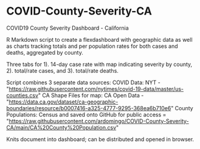 # COVID-County-Severity-CA
COVID19 County Severity Dashboard - California

R Markdown script to create a flexdashboard with geographic data as well as charts tracking totals and per population rates for both cases and deaths, aggregated by county.

Three tabs for 1). 14-day case rate with map indicating severity by county, 2). total/rate cases, and 3). total/rate deaths.

Script combines 3 separate data sources:
  COVID Data: NYT - "https://raw.githubusercontent.com/nytimes/covid-19-data/master/us-counties.csv"
  CA Shape Files for map: CA Open Data - "https://data.ca.gov/dataset/ca-geographic-boundaries/resource/b0007416-a325-4777-9295-368ea6b710e6"
  County Populations: Census and saved onto GitHub for public access = "https://raw.githubusercontent.com/ardomingo/COVID-County-Severity-CA/main/CA%20County%20Population.csv"
  
 Knits document into dashboard; can be distributed and opened in browser.
